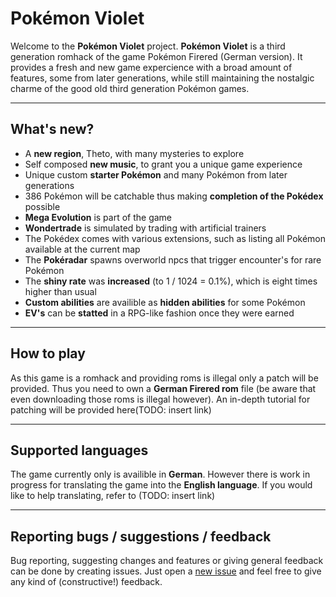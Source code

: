 # Pokémon Violet

Welcome to the __Pokémon Violet__ project. __Pokémon Violet__ is a third generation romhack of the game Pokémon Firered
(German version). It provides a fresh and new game expercience with a broad amount of features, some from later generations,
while still maintaining the nostalgic charme of the good old third generation Pokémon games.

---

## What's new?

- A __new region__, Theto, with many mysteries to explore
- Self composed __new music__, to grant you a unique game experience
- Unique custom __starter Pokémon__ and many Pokémon from later generations
- 386 Pokémon will be catchable thus making __completion of the Pokédex__ possible
- __Mega Evolution__ is part of the game
- __Wondertrade__ is simulated by trading with artificial trainers
- The Pokédex comes with various extensions, such as listing all Pokémon available at the current map
- The __Pokéradar__ spawns overworld npcs that trigger encounter's for rare Pokémon
- The __shiny rate__ was __increased__ (to 1 / 1024 = 0.1%), which is eight times higher than usual
- __Custom abilities__ are availible as __hidden abilities__ for some Pokémon
- __EV's__ can be __statted__ in a RPG-like fashion once they were earned

---

## How to play

As this game is a romhack and providing roms is illegal only a patch will be provided. Thus you need to own a __German Firered rom__ file (be aware that even downloading those roms is illegal however). An in-depth tutorial for patching will be provided here(TODO: insert link)

---

## Supported languages

The game currently only is availible in __German__. However there is work in progress for translating the game into the __English language__. If you would like to help translating, refer to (TODO: insert link)

---

## Reporting bugs / suggestions / feedback

Bug reporting, suggesting changes and features or giving general feedback can be done by creating issues. Just open a [new issue](https://github.com/WodkaRHR/Violet_Sources/issues) and feel free to give any kind of (constructive!) feedback.
